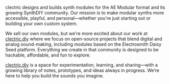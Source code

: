 clectric designs and builds synth modules for the AE Modular format and its growing SynthDIY community. Our mission is to make modular synths more accessible, playful, and personal—whether you're just starting out or building your own custom system.

We sell our own modules, but we're more excited about our work at [clectric.diy](https://clectric.diy) where we focus on open-source projects that blend digital and analog sound-making, including modules based on the Electrosmith Daisy Seed platform. Everything we create in that community is designed to be hackable, affordable, and fun to explore.

[clectric.diy](https://clectric.diy) is a space for experimentation, learning, and sharing—with a growing library of notes, prototypes, and ideas always in progress. We’re here to help you build the sounds you imagine.
